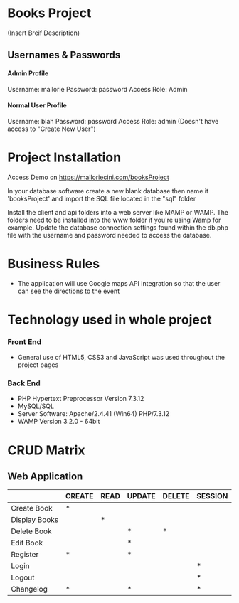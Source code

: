 # Books Project
(Insert Breif Description)

## Usernames & Passwords

#### Admin Profile

Username: mallorie
Password: password
Access Role: Admin

#### Normal User Profile

Username: blah
Password: password
Access Role: admin
(Doesn't have access to "Create New User")

# Project Installation

Access Demo on https://malloriecini.com/booksProject

In your database software create a new blank database then name it 'booksProject' and import the SQL file located in the "sql" folder

Install the client and api folders into a web server like MAMP or WAMP. The folders need to be installed into the www folder if you're using Wamp for example. Update the database connection settings found within the db.php file with the username and password needed to access the database.

# Business Rules

- The application will use Google maps API integration so that the user can see the directions to the event

# Technology used in whole project

### Front End

- General use of HTML5, CSS3 and JavaScript was used throughout the project pages

### Back End

- PHP Hypertext Preprocessor Version 7.3.12
- MySQL/SQL
- Server Software: Apache/2.4.41 (Win64) PHP/7.3.12
- WAMP Version 3.2.0 - 64bit

# CRUD Matrix

## Web Application

|               | CREATE | READ | UPDATE | DELETE | SESSION |
| ------------- | ------ | ---- | ------ | ------ | ------- |
| Create Book   | \*     |      |        |        |         |
| Display Books |        | \*   |        |        |         |
| Delete Book   |        |      | \*     | \*     |         |
| Edit Book     |        |      | \*     |        |         |
| Register      | \*     |      | \*     |        |         |
| Login         |        |      |        |        | \*      |
| Logout        |        |      |        |        | \*      |
| Changelog     | \*     |      | \*     |        | \*      |
